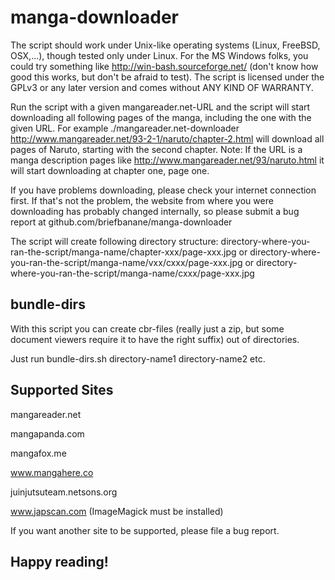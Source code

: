 manga-downloader
================

The script should work under Unix-like operating systems (Linux, FreeBSD, OSX,...), though tested only under Linux.
For the MS Windows folks, you could try something like http://win-bash.sourceforge.net/ (don't know how good this works, but don't be afraid to test).
The script is licensed under the GPLv3 or any later version and comes without ANY KIND OF WARRANTY.

Run the script with a given mangareader.net-URL and the script will start downloading all following pages of the manga, including the one with the given URL.
For example ./mangareader.net-downloader http://www.mangareader.net/93-2-1/naruto/chapter-2.html will download all pages of Naruto, starting with the second chapter.
Note: If the URL is a manga description pages like http://www.mangareader.net/93/naruto.html it will start downloading at chapter one, page one.

If you have problems downloading, please check your internet connection first.
If that's not the problem, the website from where you were downloading has probably changed internally, so please submit a bug report at github.com/briefbanane/manga-downloader

The script will create following directory structure:
directory-where-you-ran-the-script/manga-name/chapter-xxx/page-xxx.jpg
or
directory-where-you-ran-the-script/manga-name/vxx/cxxx/page-xxx.jpg
or
directory-where-you-ran-the-script/manga-name/cxxx/page-xxx.jpg

bundle-dirs
-----------
With this script you can create cbr-files (really just a zip, but some document viewers require it to have the right suffix) out of directories.

Just run bundle-dirs.sh directory-name1 directory-name2 etc.

Supported Sites
---------------

mangareader.net

mangapanda.com

mangafox.me

www.mangahere.co

juinjutsuteam.netsons.org

www.japscan.com (ImageMagick must be installed)

If you want another site to be supported, please file a bug report.

Happy reading!
--------------
